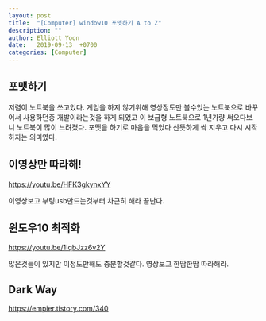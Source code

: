 ```yaml
---
layout: post
title:  "[Computer] window10 포맷하기 A to Z"
description: ""
author: Elliott Yoon
date:   2019-09-13  +0700
categories: [Computer]
---
```


  

  



## 포맷하기

저렴이 노트북을 쓰고있다. 게임을 하지 않기위해 영상정도만 볼수있는 노트북으로 바꾸어서 사용하던중 개발이라는것을 하게 되었고 이 보급형 노트북으로 1년가량 써오다보니 노트북이 많이 느려졌다. 포맷을 하기로 마음을 먹었다 산뜻하게 싹 지우고 다시 시작하자는 의미였다. 



## 이영상만 따라해!

<https://youtu.be/HFK3gkynxYY>

이영상보고 부팅usb만드는것부터 차근히 해라 끝난다.



## 윈도우10 최적화

<https://youtu.be/1IqbJzz6v2Y>

많은것들이 있지만 이정도만해도 충분할것같다. 영상보고 한땀한땀 따라해라.



## Dark Way

https://empier.tistory.com/340





